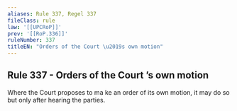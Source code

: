 ```yaml
---
aliases: Rule 337, Regel 337
fileClass: rule
law: '[[UPCRoP]]'
prev: '[[RoP.336]]'
ruleNumber: 337
titleEN: "Orders of the Court \u2019s own motion"
---
```


## Rule 337 - Orders of the Court ’s own motion

Where the Court proposes to ma ke an order of its own motion, it may do so but only after hearing the 
parties.
